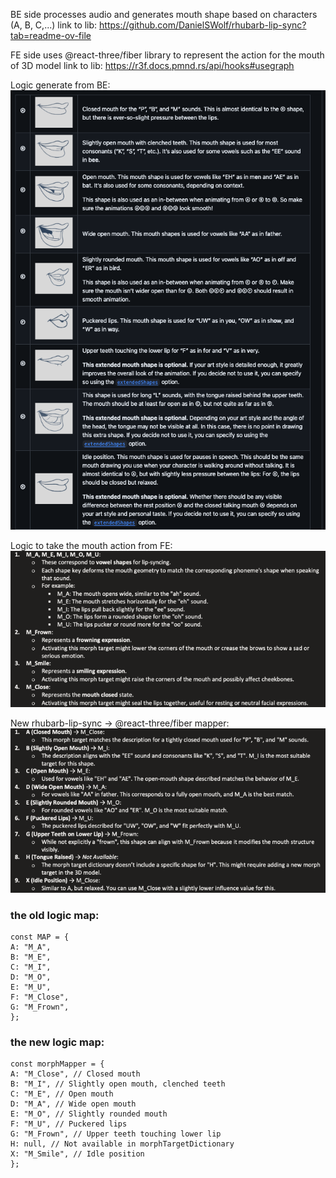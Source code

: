 BE side processes audio and generates mouth shape based on characters (A, B, C,...)
link to lib: https://github.com/DanielSWolf/rhubarb-lip-sync?tab=readme-ov-file

FE side uses @react-three/fiber library to represent the action for the mouth of 3D model
link to lib: https://r3f.docs.pmnd.rs/api/hooks#usegraph

Logic generate from BE:
![image](./assests/libsync.png)

Logic to take the mouth action from FE:
![image](./assests/react.png)

New rhubarb-lip-sync -> @react-three/fiber mapper:
![image](./assests/libsyncToReact.png)

### the old logic map:

```
const MAP = {
A: "M_A",
B: "M_E",
C: "M_I",
D: "M_O",
E: "M_U",
F: "M_Close",
G: "M_Frown",
};
```

### the new logic map:

```
const morphMapper = {
A: "M_Close", // Closed mouth
B: "M_I", // Slightly open mouth, clenched teeth
C: "M_E", // Open mouth
D: "M_A", // Wide open mouth
E: "M_O", // Slightly rounded mouth
F: "M_U", // Puckered lips
G: "M_Frown", // Upper teeth touching lower lip
H: null, // Not available in morphTargetDictionary
X: "M_Smile", // Idle position
};
```

